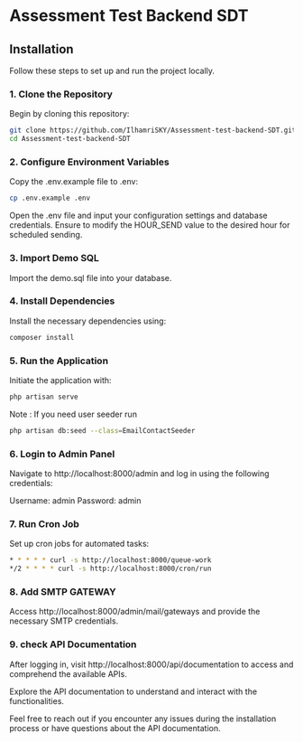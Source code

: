 # Assessment Test Backend SDT

## Installation

Follow these steps to set up and run the project locally.

### 1. Clone the Repository
Begin by cloning this repository:
```bash
git clone https://github.com/IlhamriSKY/Assessment-test-backend-SDT.git
cd Assessment-test-backend-SDT
```

### 2. Configure Environment Variables
Copy the .env.example file to .env:
```bash
cp .env.example .env
```
Open the .env file and input your configuration settings and database credentials. Ensure to modify the HOUR_SEND value to the desired hour for scheduled sending.

### 3. Import Demo SQL
Import the demo.sql file into your database.

### 4. Install Dependencies
Install the necessary dependencies using:
```bash
composer install
```

### 5. Run the Application
Initiate the application with:
```bash
php artisan serve
```
Note : If you need user seeder run
```bash
php artisan db:seed --class=EmailContactSeeder
```

### 6. Login to Admin Panel
Navigate to http://localhost:8000/admin and log in using the following credentials:

Username: admin
Password: admin

### 7. Run Cron Job
Set up cron jobs for automated tasks:
```bash
* * * * * curl -s http://localhost:8000/queue-work
*/2 * * * * curl -s http://localhost:8000/cron/run
```

### 8. Add SMTP GATEWAY
Access http://localhost:8000/admin/mail/gateways and provide the necessary SMTP credentials.

### 9. check API Documentation
After logging in, visit http://localhost:8000/api/documentation to access and comprehend the available APIs.

Explore the API documentation to understand and interact with the functionalities.

Feel free to reach out if you encounter any issues during the installation process or have questions about the API documentation.